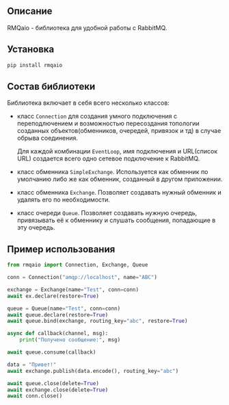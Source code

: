 ## Описание

RMQaio - библиотека для удобной работы с RabbitMQ.


## Установка

```bash
pip install rmqaio
```


## Состав библиотеки

Библиотека включает в себя всего несколько классов:

- класс `Connection` для создания умного подключения с переподлючением и возможностью пересоздания
    топологии созданных объектов(обменников, очередей, привязок и тд) в случае обрыва соединения.

    Для каждой комбинации `EventLoop`, имя подключения и URL(список URL)
    создается всего одно сетевое подключение к RabbitMQ.

- класс обменника `SimpleExchange`.
    Используется как обменник по умолчанию либо же как обменник, созданный в другом приложении.

- класс обменника `Exchange`.
    Позволяет создавать нужный обменник и удалять его по необходимости.

- класс очереди `Queue`.
    Позволяет создавать нужную очередь, привязывать её к обменнику и слушать сообщения, попадающие в эту очередь.


## Пример использования

```python
from rmqaio import Connection, Exchange, Queue

conn = Connection("amqp://localhost", name="ABC")

exchange = Exchange(name="Test", conn=conn)
await ex.declare(restore=True)

queue = Queue(name="Test", conn=conn)
await queue.declare(restore=True)
await queue.bind(exchange, routing_key="abc", restore=True)

async def callback(channel, msg):
    print("Получено сообщение:", msg)

await queue.consume(callback)

data = "Привет!"
await exchange.publish(data.encode(), routing_key="abc")

await queue.close(delete=True)
await exchange.close(delete=True)
await conn.close()
```

